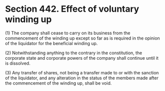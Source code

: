 # Section 442. Effect of voluntary winding up

\(1\) The company shall cease to carry on its business from the commencement of the winding up except so far as is required in the opinion of the liquidator for the beneficial winding up.

\(2\) Notwithstanding anything to the contrary in the constitution, the corporate state and corporate powers of the company shall continue until it is dissolved.

\(3\) Any transfer of shares, not being a transfer made to or with the sanction of the liquidator, and any alteration in the status of the members made after the commencement of the winding up, shall be void.

